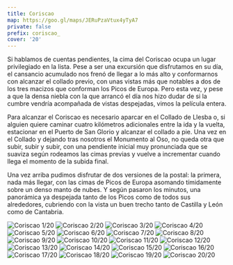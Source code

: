 ```yaml
---
title: Coriscao
map: https://goo.gl/maps/JERuPzaVtux4yTyA7
private: false
prefix: coriscao_
cover: '20'
---
```

Si hablamos de cuentas pendientes, la cima del Coriscao ocupa un lugar privilegiado en la lista. Pese a ser una excursión que disfrutamos en su día, el cansancio acumulado nos frenó de llegar a lo más alto y conformarnos con alcanzar el collado previo, con unas vistas más que notables a dos de los tres macizos que conforman los Picos de Europa. Pero esta vez, y pese a que la densa niebla con la que arrancó el día nos hizo dudar de si la cumbre vendría acompañada de vistas despejadas, vimos la película entera.

Para alcanzar el Coriscao es necesario aparcar en el Collado de Llesba o, si alguien quiere caminar cuatro kilómetros adicionales entre la ida y la vuelta, estacionar en el Puerto de San Glorio y alcanzar el collado a pie. Una vez en el Collado y dejando tras nosotros el Monumento al Oso, no queda otra que subir, subir y subir, con una pendiente inicial muy pronunciada que se suaviza según rodeamos las cimas previas y vuelve a incrementar cuando llega el momento de la subida final.

Una vez arriba pudimos disfrutar de dos versiones de la postal: la primera, nada más llegar, con las cimas de Picos de Europa asomando tímidamente sobre un denso manto de nubes. Y según pasaron los minutos, una panorámica ya despejada tanto de los Picos como de todos sus alrededores, cubriendo con la vista un buen trecho tanto de Castilla y León como de Cantabria.

![Coriscao 1/20](01)
![Coriscao 2/20](02)
![Coriscao 3/20](03)
![Coriscao 4/20](04)
![Coriscao 5/20](05)
![Coriscao 6/20](06)
![Coriscao 7/20](07)
![Coriscao 8/20](08)
![Coriscao 9/20](09)
![Coriscao 10/20](10)
![Coriscao 11/20](11)
![Coriscao 12/20](12)
![Coriscao 13/20](13)
![Coriscao 14/20](14)
![Coriscao 15/20](15)
![Coriscao 16/20](16)
![Coriscao 17/20](17)
![Coriscao 18/20](18)
![Coriscao 19/20](19)
![Coriscao 20/20](20)
